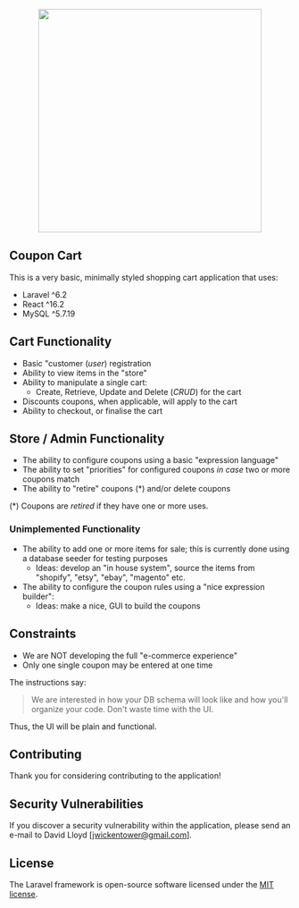 <p align="center"><img src="https://res.cloudinary.com/dtfbvvkyp/image/upload/v1566331377/laravel-logolockup-cmyk-red.svg" width="400"></p>

## Coupon Cart

This is a very basic, minimally styled shopping cart application that uses:

* Laravel ^6.2
* React ^16.2
* MySQL ^5.7.19

## Cart Functionality

* Basic "customer (_user_) registration
* Ability to view items in the "store"
* Ability to manipulate a single cart:
  * Create, Retrieve, Update and Delete (_CRUD_) for the cart
* Discounts coupons, when applicable, will apply to the cart
* Ability to checkout, or finalise the cart

## Store / Admin Functionality

* The ability to configure coupons using a basic "expression language"
* The ability to set "priorities" for configured coupons _in case_ two or more coupons match
* The ability to "retire" coupons (*) and/or delete coupons

(*) Coupons are *retired* if they have one or more uses.

### Unimplemented Functionality

* The ability to add one or more items for sale; this is currently done using a database seeder for testing purposes
  * Ideas: develop an "in house system", source the items from "shopify", "etsy", "ebay", "magento" etc.
* The ability to configure the coupon rules using a "nice expression builder":
  * Ideas: make a nice, GUI to build the coupons
  
## Constraints

* We are NOT developing the full "e-commerce experience"
* Only one single coupon may be entered at one time

The instructions say:

> We are interested in how your DB schema will look like and how you'll organize your code. 
> Don't waste time with the UI.

Thus, the UI will be plain and functional.
 
## Contributing

Thank you for considering contributing to the application!

## Security Vulnerabilities

If you discover a security vulnerability within the application, please send an e-mail to David Lloyd [jwickentower@gmail.com].

## License

The Laravel framework is open-source software licensed under the [MIT license](https://opensource.org/licenses/MIT).
